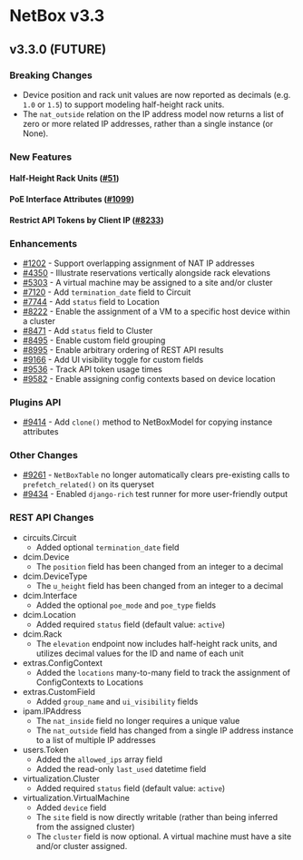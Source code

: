 # NetBox v3.3

## v3.3.0 (FUTURE)

### Breaking Changes

* Device position and rack unit values are now reported as decimals (e.g. `1.0` or `1.5`) to support modeling half-height rack units.
* The `nat_outside` relation on the IP address model now returns a list of zero or more related IP addresses, rather than a single instance (or None).

### New Features

#### Half-Height Rack Units ([#51](https://github.com/netbox-community/netbox/issues/51))

#### PoE Interface Attributes ([#1099](https://github.com/netbox-community/netbox/issues/1099))

#### Restrict API Tokens by Client IP ([#8233](https://github.com/netbox-community/netbox/issues/8233))

### Enhancements

* [#1202](https://github.com/netbox-community/netbox/issues/1202) - Support overlapping assignment of NAT IP addresses
* [#4350](https://github.com/netbox-community/netbox/issues/4350) - Illustrate reservations vertically alongside rack elevations
* [#5303](https://github.com/netbox-community/netbox/issues/5303) - A virtual machine may be assigned to a site and/or cluster
* [#7120](https://github.com/netbox-community/netbox/issues/7120) - Add `termination_date` field to Circuit
* [#7744](https://github.com/netbox-community/netbox/issues/7744) - Add `status` field to Location
* [#8222](https://github.com/netbox-community/netbox/issues/8222) - Enable the assignment of a VM to a specific host device within a cluster
* [#8471](https://github.com/netbox-community/netbox/issues/8471) - Add `status` field to Cluster
* [#8495](https://github.com/netbox-community/netbox/issues/8495) - Enable custom field grouping
* [#8995](https://github.com/netbox-community/netbox/issues/8995) - Enable arbitrary ordering of REST API results
* [#9166](https://github.com/netbox-community/netbox/issues/9166) - Add UI visibility toggle for custom fields
* [#9536](https://github.com/netbox-community/netbox/issues/9536) - Track API token usage times
* [#9582](https://github.com/netbox-community/netbox/issues/9582) - Enable assigning config contexts based on device location

### Plugins API

* [#9414](https://github.com/netbox-community/netbox/issues/9414) - Add `clone()` method to NetBoxModel for copying instance attributes

### Other Changes

* [#9261](https://github.com/netbox-community/netbox/issues/9261) - `NetBoxTable` no longer automatically clears pre-existing calls to `prefetch_related()` on its queryset
* [#9434](https://github.com/netbox-community/netbox/issues/9434) - Enabled `django-rich` test runner for more user-friendly output

### REST API Changes

* circuits.Circuit
    * Added optional `termination_date` field
* dcim.Device
    * The `position` field has been changed from an integer to a decimal
* dcim.DeviceType
    * The `u_height` field has been changed from an integer to a decimal
* dcim.Interface
    * Added the optional `poe_mode` and `poe_type` fields
* dcim.Location
    * Added required `status` field (default value: `active`)
* dcim.Rack
    * The `elevation` endpoint now includes half-height rack units, and utilizes decimal values for the ID and name of each unit
* extras.ConfigContext
    * Added the `locations` many-to-many field to track the assignment of ConfigContexts to Locations
* extras.CustomField
    * Added `group_name` and `ui_visibility` fields
* ipam.IPAddress
    * The `nat_inside` field no longer requires a unique value
    * The `nat_outside` field has changed from a single IP address instance to a list of multiple IP addresses
* users.Token
    * Added the `allowed_ips` array field
    * Added the read-only `last_used` datetime field
* virtualization.Cluster
    * Added required `status` field (default value: `active`)
* virtualization.VirtualMachine
    * Added `device` field
    * The `site` field is now directly writable (rather than being inferred from the assigned cluster)
    * The `cluster` field is now optional. A virtual machine must have a site and/or cluster assigned.
